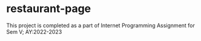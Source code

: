 # restaurant-page
This project is completed as a part of Internet Programming Assignment for Sem V; AY:2022-2023
